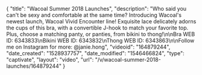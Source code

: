 {
    "title": "Wacoal Summer 2018 Launches",
    "description": "Who said you can't be sexy and comfortable at the same time? Introducing Wacoal's newest launch, Wacoal Vivid Encounter line! Exquisite lace delicately adorns the cups of this bra, with a convertible J-hook to match your favorite top. Plus, choose a matching panty, or panties, from bikini to thong!\n\nBra WEB ID: 6343833\nBikini WEB ID: 6343832\nThong WEB ID: 6343863\n\nFollow me on Instagram for more: @janie.hong",
    "videoid": "164879244",
    "date_created": "1528937757",
    "date_modified": "1546466824",
    "type": "captivate",
    "layout": "video",
    "url": "\/v\/wacoal-summer-2018-launches\/164879244"
}